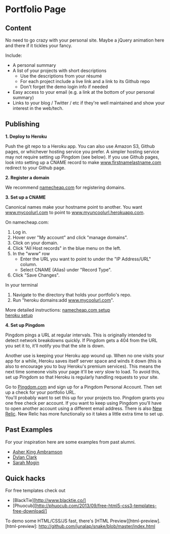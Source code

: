 # Portfolio Page

## Content

No need to go crazy with your personal site. Maybe a jQuery animation here and there if it tickles your fancy.

 Include:
* A personal summary
* A list of your projects with short descriptions
    * Use the descriptions from your résumé
    * For each project include a live link and a link to its Github repo
    * Don't forget the demo login info if needed
* Easy access to your email (e.g. a link at the bottom of your personal summary)
* Links to your blog / Twitter / etc if they're well maintained and show your interest in the web/tech.

## Publishing

**1. Deploy to Heroku**

Push the git repo to a Heroku app. You can also use Amazon S3, Github pages, or whichever hosting service you prefer. A simpler hosting service may not require setting up Pingdom (see below). If you use Github pages, look into setting up a CNAME record to make www.firstnamelastname.com redirect to your Github page.


**2. Register a domain**

We recommend [namecheap.com][namecheap] for registering domains.    

[namecheap]: http://www.namecheap.com/


**3. Set up a CNAME**

Canonical names make your hostname point to another. You want www.mycoolurl.com to point to www.myuncoolurl.herokuapp.com.


 On namecheap.com:    
1. Log in.
2. Hover over "My account" and click "manage domains".
3. Click on your domain.
4. Click "All Host records" in the blue menu on the left.
5. In the "www" row
    * Enter the URL you want to point to under the "IP Address/URL" column.    
    * Select CNAME (Alias) under "Record Type".    
6. Click "Save Changes".

 In your terminal    
1. Navigate to the directory that holds your portfolio's repo.
2. Run "heroku domains:add www.mycoolurl.com".

More detailed instructions:
[namecheap.com setup][namecheap-tutorial]    
[heroku setup][heroku-tutorial]    

[heroku-tutorial]: https://devcenter.heroku.com/articles/custom-domains
[namecheap-tutorial]: http://www.namecheap.com/support/knowledgebase/article.aspx/1031/2/


**4. Set up Pingdom**

Pingdom pings a URL at regular intervals. This is originally intended to detect network breakdowns quickly. If Pingdom gets a 404 from the URL you set it to, it'll notify you that the site is down.    

Another use is keeping your Heroku app wound up. When no one visits your app for a while, Heroku saves itself server space and winds it down (this is also to encourage you to buy Heroku's premium services). This means the next time someone visits your page it'll be *very* slow to load. To avoid this, set up Pingdom so that Heroku is regularly handling requests to your site.

Go to [Pingdom.com][pingdom] and sign up for a Pingdom Personal Account. Then set up a check for your portfolio URL.    
You'll probably want to set this up for your projects too. Pingdom grants you one free check per account. If you want to keep using Pingdom you'll have to open another account using a different email address. There is also [New Relic][new-relic]. New Relic has more functionaliy so it takes a little extra time to set up.

[pingdom]: https://www.pingdom.com/signup/
[new-relic]: http://newrelic.com/

## Past Examples

For your inspiration here are some examples from past alumni.

* [Asher King Ambramson][asher]
* [Dylan Clark][dylan]
* [Sarah Mogin][sarah]

[asher]: http://asherkingabramson.com/
[dylan]: http://www.dylnclrk.io/
[sarah]: http://www.sarahmogin.com/

## Quick hacks

For free templates check out
* [BlackTie][http://www.blacktie.co/]
* [Phuocub][http://phuocub.com/2013/09/free-html5-css3-templates-free-download/]

To demo some HTML/CSS/JS fast, there's [HTML Preview][html-preview].
[html-preview]: http://github.com/junalap/snake/blob/master/index.html

